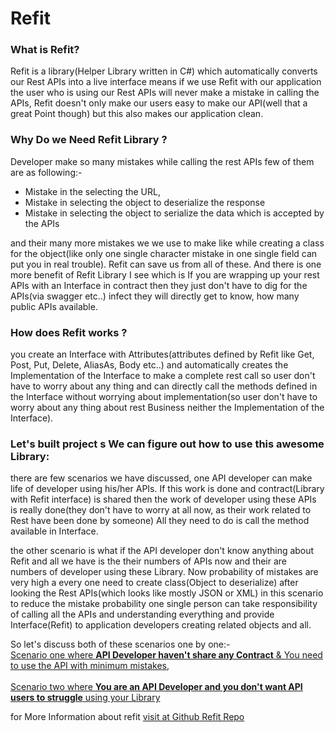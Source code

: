 #                                            Refit 

### What is Refit?

Refit is a library(Helper Library written in C#) which automatically converts our Rest APIs into a live interface means if we use Refit with our application the user who is using our Rest APIs will never make a mistake in calling the APIs, Refit doesn't only make our users easy to make our API(well that a great Point though) but this also makes our application clean.

### Why Do we Need Refit Library ?

Developer make so many mistakes while calling the rest APIs few of them are as following:-

- Mistake in the selecting the URL,
- Mistake in selecting the object to deserialize the response 
- Mistake in selecting the object to serialize the data which is accepted by the APIs

and their many more mistakes we we use to make like while creating a class for the object(like only one single character mistake in one single field can put you in real trouble). Refit can save us from all of these.
And there is one more benefit of Refit Library I see which is If you are wrapping up your rest APIs with an Interface in contract then they just don't have to dig for the APIs(via swagger etc..) infect they will directly get to know, how many public APIs available.

### **How does  Refit works ?**

you create an Interface with Attributes(attributes defined by Refit like Get, Post, Put, Delete, AliasAs, Body etc..) and automatically creates the Implementation of the Interface to make a complete rest call so user don't have to worry about any thing and can directly call the methods defined in the Interface without worrying about implementation(so user don't have to worry about any thing about rest Business neither the Implementation of the Interface).

### **Let's built project s We can figure out how to use this awesome Library:**

there are few scenarios we have discussed, one API developer can make life of developer using his/her APIs. If this work is done and contract(Library with Refit interface) is shared then the work of developer using these APIs is really done(they don't have to worry at all now, as their work related to Rest have been done by someone) All they need to do is call the method available in Interface.

the other scenario is what if the API developer don't know anything about Refit and all we have is the their numbers of APIs now and their are numbers of developer using these Library. Now probability of mistakes are very high a every one need to create class(Object to deserialize) after looking the Rest APIs(which looks like mostly JSON or XML) in this scenario to reduce the mistake probability one single person can take responsibility of calling all the APIs and understanding everything and provide Interface(Refit) to application developers creating related objects and all.

So let's discuss both of these scenarios one by one:-<br/>
	[Scenario one where **API Developer haven't share any Contract** & You need to use the API with minimum mistakes](https://github.com/NakWarsi/Simplified_RestSample/blob/master/RefitForApiUser.md),<br/>	
	[Scenario two where **You are an API Developer and you don't want API users to struggle** using your Library](https://github.com/NakWarsi/Simplified_RestSample/blob/master/RefitForAPIDeveloper.md)

for More Information about refit [visit at Github Refit Repo](https://github.com/reactiveui/refit)

